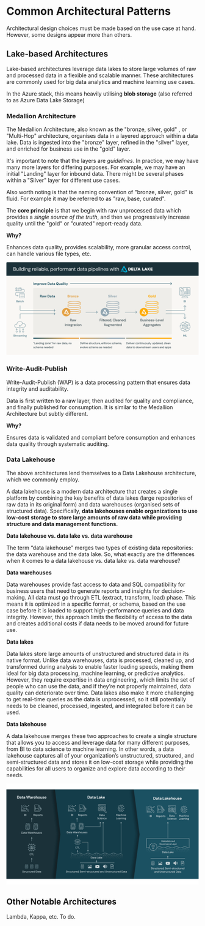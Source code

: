 # **Common Architectural Patterns**

Architectural design choices must be made based on the use case at hand. However, some designs appear more than others.

## **Lake-based Architectures**

Lake-based architectures leverage data lakes to store large volumes of raw and processed data in a flexible and scalable manner. These architectures are commonly used for big data analytics and machine learning use cases.

In the Azure stack, this means heavily utilising **blob storage** (also referred to as Azure Data Lake Storage)

### **Medallion Architecture**

The Medallion Architecture, also known as the "bronze, silver, gold" , or "Multi-Hop" architecture, organises data in a layered approach within a data lake. Data is ingested into the "bronze" layer, refined in the "silver" layer, and enriched for business use in the "gold" layer.

It's important to note that the layers are *guidelines*. In practice, we may have many more layers for differing purposes. For example, we may have an initial "Landing" layer for inbound data. There might be several phases within a "Silver" layer for different use cases.

Also worth noting is that the naming convention of "bronze, silver, gold" is fluid. For example it may be referred to as "raw, base, curated".

The **core principle** is that we begin with raw unprocessed data which provides a *single source of the truth*, and then we progressively increase quality until the "gold" or "curated" report-ready data.

**Why?**

Enhances data quality, provides scalability, more granular access control, can handle various file types, etc.

![Medallion Architecture](../images/medallionArch.png)

### **Write-Audit-Publish**

Write-Audit-Publish (WAP) is a data processing pattern that ensures data integrity and auditability.

Data is first written to a raw layer, then audited for quality and compliance, and finally published for consumption. It is similar to the Medallion Architecture but subtly different.

**Why?**

Ensures data is validated and compliant before consumption and enhances data quality through systematic auditing.


### **Data Lakehouse**

The above architectures lend themselves to a Data Lakehouse architecture, which we commonly employ.

A data lakehouse is a modern data architecture that creates a single platform by combining the key benefits of data lakes (large repositories of raw data in its original form) and data warehouses (organised sets of structured data). Specifically, **data lakehouses enable organizations to use low-cost storage to store large amounts of raw data while providing structure and data management functions.**

**Data lakehouse vs. data lake vs. data warehouse**

The term “data lakehouse” merges two types of existing data repositories: the data warehouse and the data lake. So, what exactly are the differences when it comes to a data lakehouse vs. data lake vs. data warehouse? 

**Data warehouses**

Data warehouses provide fast access to data and SQL compatibility for business users that need to generate reports and insights for decision-making. All data must go through ETL (extract, transform, load) phase. This means it is optimized in a specific format, or schema, based on the use case before it is loaded to support high-performance queries and data integrity. However, this approach limits the flexibility of access to the data and creates additional costs if data needs to be moved around for future use. 

**Data lakes**

Data lakes store large amounts of unstructured and structured data in its native format. Unlike data warehouses, data is processed, cleaned up, and transformed during analysis to enable faster loading speeds, making them ideal for big data processing, machine learning, or predictive analytics. However, they require expertise in data engineering, which limits the set of people who can use the data, and if they’re not properly maintained, data quality can deteriorate over time. Data lakes also make it more challenging to get real-time queries as the data is unprocessed, so it still potentially needs to be cleaned, processed, ingested, and integrated before it can be used. 

**Data lakehouse**

A data lakehouse merges these two approaches to create a single structure that allows you to access and leverage data for many different purposes, from BI to data science to machine learning. In other words, a data lakehouse captures all of your organization’s unstructured, structured, and semi-structured data and stores it on low-cost storage while providing the capabilities for all users to organize and explore data according to their needs.

![Data Lakehouse](../images/lakehouse.png)

## **Other Notable Architectures**

Lambda, Kappa, etc. To do.
